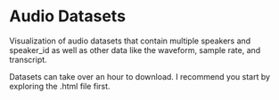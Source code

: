 # Audio Datasets

Visualization of audio datasets that contain multiple speakers and speaker_id as well as other data like the waveform, sample rate, and transcript.

Datasets can take over an hour to download. I recommend you start by exploring the .html file first.

